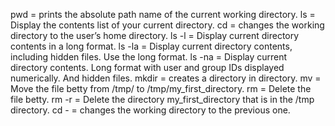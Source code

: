 pwd    = prints the absolute path name of the current working directory.
ls     = Display the contents list of your current directory.
cd     = changes the working directory to the user’s home directory.
ls -l  = Display current directory contents in a long format.
ls -la = Display current directory contents, including hidden files. Use the long format.
ls -na = Display current directory contents. Long format with user and group IDs displayed          numerically. And hidden files.
mkdir  = creates a directory in directory.
mv     = Move the file betty from /tmp/ to /tmp/my_first_directory.
rm     = Delete the file betty.
rm -r  = Delete the directory my_first_directory that is in the /tmp directory.
cd -   = changes the working directory to the previous one.
